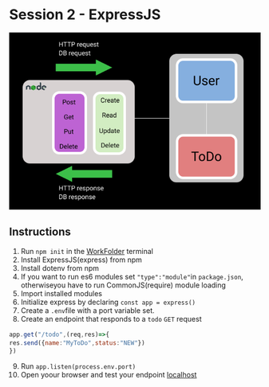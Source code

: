 # Session 2 - ExpressJS

![Restful API](./Slide.png)


## Instructions
1) Run `npm init` in the [WorkFolder](./) terminal
2) Install ExpressJS(express) from npm
3) Install dotenv from npm
4) If you want to run es6 modules set `"type":"module"`in `package.json`, otherwiseyou have to run CommonJS(require) module loading
5) Import installed modules
6) Initialize express by declaring `const app = express()`
7) Create a `.env`file with a port variable set. 
8) Create an endpoint that responds to a `todo` `GET` request
```js
app.get("/todo",(req,res)=>{
res.send({name:"MyToDo",status:"NEW"})
})
```
9) Run `app.listen(process.env.port)`
10) Open yoour browser and test your endpoint [localhost](http://localhost:8080/todo)